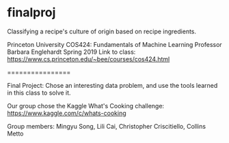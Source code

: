 # finalproj

Classifying a recipe's culture of origin based on recipe ingredients. 

Princeton University COS424: Fundamentals of Machine Learning Professor Barbara Englehardt Spring 2019 Link to class: https://www.cs.princeton.edu/~bee/courses/cos424.html

================

Final Project:  Chose an interesting data problem, and use the tools learned in this class to solve it. 

Our group chose the Kaggle What's Cooking challenge: https://www.kaggle.com/c/whats-cooking

Group members: Mingyu Song, Lili Cai, Christopher Criscitiello, Collins Metto



